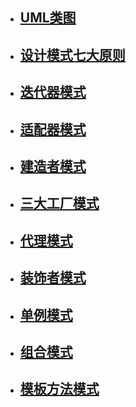 * ## [UML类图](markdown/设计模式/UML图.md)
* ## [设计模式七大原则](markdown/设计模式/设计模式七大原则.md)
* ## [迭代器模式](markdown/设计模式/迭代器模式.md)
* ## [适配器模式](markdown/设计模式/适配器模式.md)

* ## [建造者模式](markdown/设计模式/建造者模式.md)

* ## [三大工厂模式](markdown/设计模式/三大工厂模式.md)
* ## [代理模式](markdown/设计模式/代理模式.md)

* ## [装饰者模式](markdown/设计模式/装饰者模式.md)

* ## [单例模式](markdown/设计模式/单例模式.md)

* ## [组合模式](markdown/设计模式/组合模式.md)

* ## [模板方法模式](markdown/设计模式/模板方法模式.md)

​               
